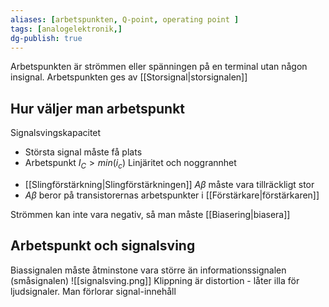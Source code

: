 ```yaml
---
aliases: [arbetspunkten, Q-point, operating point ]
tags: [analogelektronik,]
dg-publish: true
---
```


Arbetspunkten är strömmen eller spänningen på en terminal utan någon insignal. Arbetspunkten ges av [[Storsignal|storsignalen]]

## Hur väljer man arbetspunkt
Signalsvingskapacitet
- Största signal måste få plats
- Arbetspunkt $I_{C}>min(i_{c})$
Linjäritet och noggrannhet
* [[Slingförstärkning|Slingförstärkningen]] $A\beta$ måste vara tillräckligt stor
* $A\beta$ beror på transistorernas arbetspunkter i [[Förstärkare|förstärkaren]]


Strömmen kan inte vara negativ, så man måste [[Biasering|biasera]] 
## Arbetspunkt och signalsving
Biassignalen måste åtminstone vara större än informationssignalen (småsignalen)
![[signalsving.png]]
Klippning är distortion - låter illa för ljudsignaler. Man förlorar signal-innehåll
